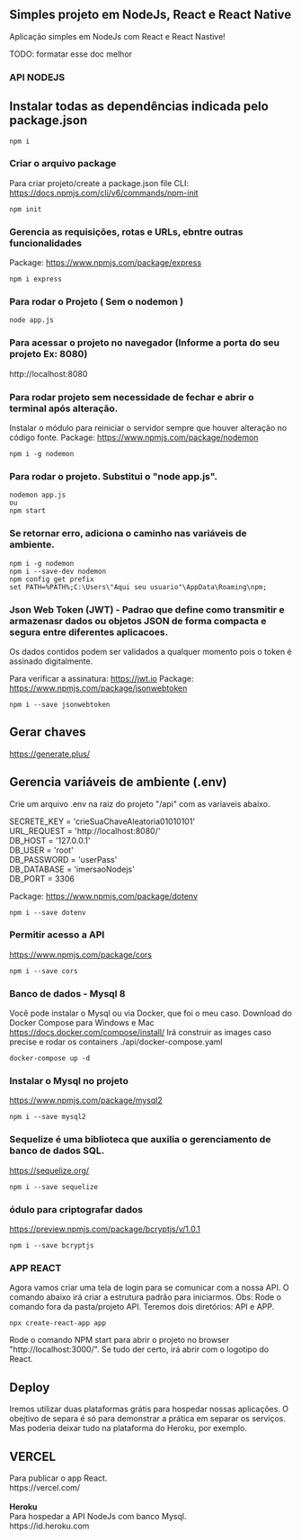 ## Simples projeto em NodeJs, React e React Native

Aplicação simples em NodeJs com React e React Nastive!

TODO: formatar esse doc melhor

### API NODEJS
## Instalar todas as dependências indicada pelo package.json
`npm i`
###  Criar o arquivo package
Para criar projeto/create a package.json file
CLI: https://docs.npmjs.com/cli/v6/commands/npm-init

`npm init`

### Gerencia as requisições, rotas e URLs, ebntre outras funcionalidades
Package: https://www.npmjs.com/package/express

`npm i express`

### Para rodar o Projeto ( Sem o nodemon )

`node app.js`

### Para acessar o projeto no navegador (Informe a porta do seu projeto Ex: 8080)
http://localhost:8080

### Para rodar projeto sem necessidade de fechar e abrir o terminal após alteração.
Instalar o módulo para reiniciar o servidor sempre que houver alteração no código fonte.
Package: https://www.npmjs.com/package/nodemon

`npm i -g nodemon`

### Para rodar o projeto. Substitui o "node app.js".
```
nodemon app.js 
ou 
npm start
```

### Se retornar erro, adiciona o caminho nas variáveis de ambiente.

```
npm i -g nodemon
npm i --save-dev nodemon
npm config get prefix
set PATH=%PATH%;C:\Users\"Aqui seu usuario"\AppData\Roaming\npm;
```

### Json Web Token (JWT) - Padrao que define como transmitir e armazenasr dados ou objetos JSON de forma compacta e segura entre diferentes aplicacoes.
Os dados contidos podem ser validados a qualquer momento pois o token é assinado digitalmente.

Para verificar a assinatura: https://jwt.io
Package: https://www.npmjs.com/package/jsonwebtoken

`npm i --save jsonwebtoken`

## Gerar chaves
https://generate.plus/

## Gerencia variáveis de ambiente (.env)
Crie um arquivo .env na raiz do projeto "/api" com as variaveis abaixo.

SECRETE_KEY = 'crieSuaChaveAleatoria01010101'<br/>
URL_REQUEST = 'http://localhost:8080/'<br/>
DB_HOST = '127.0.0.1'<br/>
DB_USER = 'root'<br/>
DB_PASSWORD = 'userPass'<br/>
DB_DATABASE = 'imersaoNodejs'<br/>
DB_PORT = 3306

Package: https://www.npmjs.com/package/dotenv

`npm i --save dotenv`

### Permitir acesso a API
https://www.npmjs.com/package/cors

`npm i --save cors`

### Banco de dados  - Mysql 8
Você pode instalar o Mysql ou via Docker, que foi o meu caso.
Download do Docker Compose para Windows e Mac
https://docs.docker.com/compose/install/
Irá construir as images caso precise e rodar os containers
./api/docker-compose.yaml

`docker-compose up -d`

### Instalar o Mysql no projeto
https://www.npmjs.com/package/mysql2

`npm i --save mysql2`

### Sequelize é uma biblioteca que auxilia o gerenciamento de banco de dados SQL.
https://sequelize.org/

`npm i --save sequelize`

### ódulo para criptografar dados
https://preview.npmjs.com/package/bcryptjs/v/1.0.1

`npm i --save bcryptjs`

### APP REACT
Agora vamos criar uma tela de login para se comunicar com a nossa API.
O comando abaixo irá criar a estrutura padrão para iniciarmos.
Obs: Rode o comando fora da pasta/projeto API.
Teremos dois diretórios: API e APP.

`npx create-react-app app`

Rode o comando NPM start para abrir o projeto no browser "http://localhost:3000/". 
Se tudo der certo, irá abrir com o logotipo do React.

## Deploy
Iremos utilizar duas plataformas grátis para hospedar nossas aplicações.
O obejtivo de separa é só para demonstrar a prática em separar os serviços.
Mas poderia deixar tudo na plataforma do Heroku, por exemplo.
<h2>VERCEL</h2>
Para publicar o app React. <br />
https://vercel.com/ <br /><br />
<b>Heroku</b> <br />
Para hospedar a API NodeJs com banco Mysql. <br />
https://id.heroku.com

